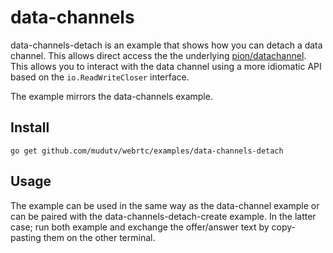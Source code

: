 # data-channels
data-channels-detach is an example that shows how you can detach a data channel. This allows direct access the the underlying [pion/datachannel](https://github.com/mudutv/datachannel). This allows you to interact with the data channel using a more idiomatic API based on the `io.ReadWriteCloser` interface.

The example mirrors the data-channels example.

## Install
```
go get github.com/mudutv/webrtc/examples/data-channels-detach
```

## Usage
The example can be used in the same way as the data-channel example or can be paired with the data-channels-detach-create example. In the latter case; run both example and exchange the offer/answer text by copy-pasting them on the other terminal.
